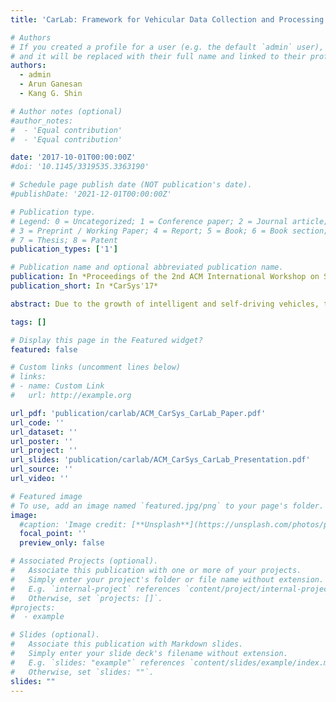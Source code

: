```yaml
---
title: 'CarLab: Framework for Vehicular Data Collection and Processing'

# Authors
# If you created a profile for a user (e.g. the default `admin` user), write the username (folder name) here
# and it will be replaced with their full name and linked to their profile.
authors:
  - admin
  - Arun Ganesan
  - Kang G. Shin

# Author notes (optional)
#author_notes:
#  - 'Equal contribution'
#  - 'Equal contribution'

date: '2017-10-01T00:00:00Z'
#doi: '10.1145/3319535.3363190'

# Schedule page publish date (NOT publication's date).
#publishDate: '2021-12-01T00:00:00Z'

# Publication type.
# Legend: 0 = Uncategorized; 1 = Conference paper; 2 = Journal article;
# 3 = Preprint / Working Paper; 4 = Report; 5 = Book; 6 = Book section;
# 7 = Thesis; 8 = Patent
publication_types: ['1']

# Publication name and optional abbreviated publication name.
publication: In *Proceedings of the 2nd ACM International Workshop on Smart, Autonomous, and Connected Vehicular Systems and Services*
publication_short: In *CarSys'17*

abstract: Due to the growth of intelligent and self-driving vehicles, there are a multitude of data-driven applications such as user monitoring or traffic modeling and control. Each application often uses its own data-collection platform, leading to a scattered landscape of solutions for vehicular data-driven research and app development. We propose CarLab, a flexible and open vehicular data-collection platform which unifies this landscape of vehicular data-driven research and app development. In this paper, we survey the field of vehicular data collection, describe the system architecture of CarLab and related research issues.

tags: []

# Display this page in the Featured widget?
featured: false

# Custom links (uncomment lines below)
# links:
# - name: Custom Link
#   url: http://example.org

url_pdf: 'publication/carlab/ACM_CarSys_CarLab_Paper.pdf'
url_code: ''
url_dataset: ''
url_poster: ''
url_project: ''
url_slides: 'publication/carlab/ACM_CarSys_CarLab_Presentation.pdf'
url_source: ''
url_video: ''

# Featured image
# To use, add an image named `featured.jpg/png` to your page's folder.
image:
  #caption: 'Image credit: [**Unsplash**](https://unsplash.com/photos/pLCdAaMFLTE)'
  focal_point: ''
  preview_only: false

# Associated Projects (optional).
#   Associate this publication with one or more of your projects.
#   Simply enter your project's folder or file name without extension.
#   E.g. `internal-project` references `content/project/internal-project/index.md`.
#   Otherwise, set `projects: []`.
#projects:
#  - example

# Slides (optional).
#   Associate this publication with Markdown slides.
#   Simply enter your slide deck's filename without extension.
#   E.g. `slides: "example"` references `content/slides/example/index.md`.
#   Otherwise, set `slides: ""`.
slides: ""
---
```


